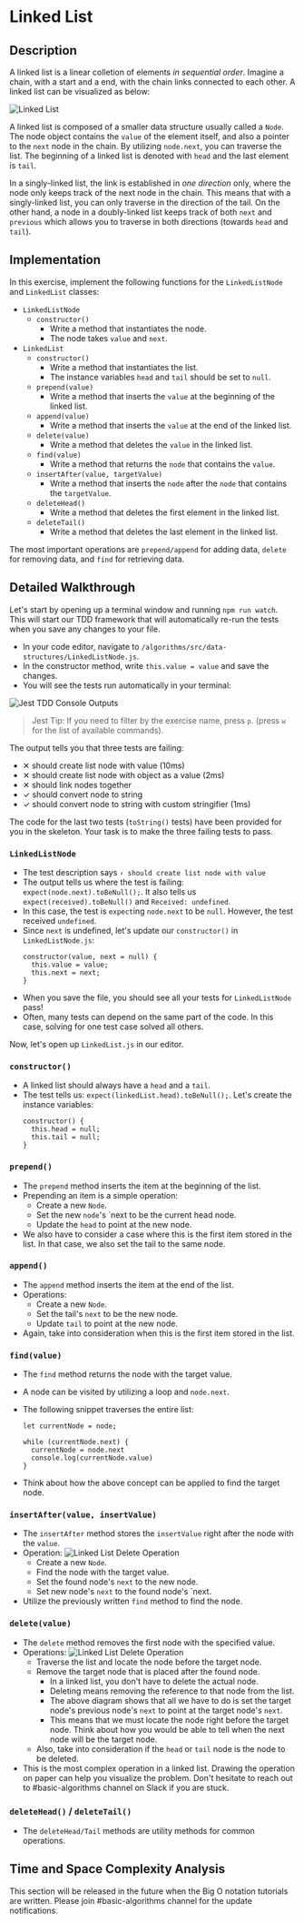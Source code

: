 # Linked List

## Description

A linked list is a linear colletion of elements _in sequential order_. Imagine a chain, with a start and a end, with the chain links connected to each other. A linked list can be visualized as below:

![Linked List](../../../assets/linked-list-overview.png)

A linked list is composed of a smaller data structure usually called a `Node`. The node object contains the `value` of the element itself, and also a pointer to the `next` node in the chain. By utilizing `node.next`, you can traverse the list. The beginning of a linked list is denoted with `head` and the last element is `tail`.

In a singly-linked list, the link is established in _one direction_ only, where the node only keeps track of the next node in the chain. This means that with a singly-linked list, you can only traverse in the direction of the tail. On the other hand, a node in a doubly-linked list keeps track of both `next` and `previous` which allows you to traverse in both directions (towards `head` and `tail`).

## Implementation

In this exercise, implement the following functions for the `LinkedListNode` and `LinkedList` classes:

- `LinkedListNode`
  - `constructor()`
    - Write a method that instantiates the node.
    - The node takes `value` and `next`.
- `LinkedList`
  - `constructor()`
    - Write a method that instantiates the list.
    - The instance variables `head` and `tail` should be set to `null`.
  - `prepend(value)`
    - Write a method that inserts the `value` at the beginning of the linked list.
  - `append(value)`
    - Write a method that inserts the `value` at the end of the linked list.
  - `delete(value)`
    - Write a method that deletes the `value` in the linked list.
  - `find(value)`
    - Write a method that returns the `node` that contains the `value`.
  - `insertAfter(value, targetValue)`
    - Write a method that inserts the `node` after the `node` that contains the `targetValue`.
  - `deleteHead()`
    - Write a method that deletes the first element in the linked list.
  - `deleteTail()`
    - Write a method that deletes the last element in the linked list.

The most important operations are `prepend/append` for adding data, `delete` for removing data, and `find` for retrieving data.

## Detailed Walkthrough

Let's start by opening up a terminal window and running `npm run watch`. This will start our TDD framework that will automatically re-run the tests when you save any changes to your file.

- In your code editor, navigate to `/algorithms/src/data-structures/LinkedListNode.js`.
- In the constructor method, write `this.value = value` and save the changes.
- You will see the tests run automatically in your terminal:

![Jest TDD Console Outputs](../../../assets/linked-list-tdd.png)

> Jest Tip: If you need to filter by the exercise name, press `p`.
> (press `w` for the list of available commands).

The output tells you that three tests are failing:

- ✕ should create list node with value (10ms)
- ✕ should create list node with object as a value (2ms)
- ✕ should link nodes together
- ✓ should convert node to string
- ✓ should convert node to string with custom stringifier (1ms)

The code for the last two tests (`toString()` tests) have been provided for you in the skeleton. Your task is to make the three failing tests to pass.

### `LinkedListNode`

- The test description says `› should create list node with value`
- The output tells us where the test is failing: `expect(node.next).toBeNull();`. It also tells us `expect(received).toBeNull()` and `Received: undefined`.
- In this case, the test is `expect`ing `node.next` to be `null`. However, the test received `undefined`.
- Since `next` is undefined, let's update our `constructor()` in `LinkedListNode.js`:
  ```
  constructor(value, next = null) {
    this.value = value;
    this.next = next;
  }
  ```
- When you save the file, you should see all your tests for `LinkedListNode` pass!
- Often, many tests can depend on the same part of the code. In this case, solving for one test case solved all others.

Now, let's open up `LinkedList.js` in our editor.

### `constructor()`

- A linked list should always have a `head` and a `tail`.
- The test tells us: `expect(linkedList.head).toBeNull();`. Let's create the instance variables:
  ```
  constructor() {
    this.head = null;
    this.tail = null;
  }
  ```

### `prepend()`

- The `prepend` method inserts the item at the beginning of the list.
- Prepending an item is a simple operation:
  - Create a new `Node`.
  - Set the new `node`'s `next to be the current head node.
  - Update the `head` to point at the new node.
- We also have to consider a case where this is the first item stored in the list. In that case, we also set the tail to the same node.

### `append()`

- The `append` method inserts the item at the end of the list.
- Operations:
  - Create a new `Node`.
  - Set the tail's `next` to be the new node.
  - Update `tail` to point at the new node.
- Again, take into consideration when this is the first item stored in the list.

### `find(value)`

- The `find` method returns the node with the target value.
- A node can be visited by utilizing a loop and `node.next`.
- The following snippet traverses the entire list:

  ```
  let currentNode = node;

  while (currentNode.next) {
    currentNode = node.next
    console.log(currentNode.value)
  }
  ```

- Think about how the above concept can be applied to find the target node.

### `insertAfter(value, insertValue)`

- The `insertAfter` method stores the `insertValue` right after the node with the `value`.
- Operation:
  ![Linked List Delete Operation](../../../assets/linked-list-insert-after.png)
  - Create a new `Node`.
  - Find the node with the target value.
  - Set the found node's `next` to the new node.
  - Set new node's `next` to the found node's `next.
- Utilize the previously written `find` method to find the node.

### `delete(value)`

- The `delete` method removes the first node with the specified value.
- Operations:
  ![Linked List Delete Operation](../../../assets/linked-list-delete.png)
  - Traverse the list and locate the node before the target node.
  - Remove the target node that is placed after the found node.
    - In a linked list, you don't have to delete the actual node.
    - Deleting means removing the reference to that node from the list.
    - The above diagram shows that all we have to do is set the target node's previous node's `next` to point at the target node's `next`.
    - This means that we must locate the node right before the target node. Think about how you would be able to tell when the next node will be the target node.
  - Also, take into consideration if the `head` or `tail` node is the node to be deleted.
- This is the most complex operation in a linked list. Drawing the operation on paper can help you visualize the problem. Don't hesitate to reach out to #basic-algorithms channel on Slack if you are stuck.

### `deleteHead()` / `deleteTail()`

- The `deleteHead/Tail` methods are utility methods for common operations.

## Time and Space Complexity Analysis

This section will be released in the future when the Big O notation tutorials are written. Please join #basic-algorithms channel for the update notifications.
